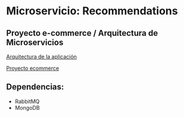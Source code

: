 # Microservicio: Recommendations
## Proyecto e-commerce / Arquitectura de Microservicios

[Arquitectura de la aplicación](APIDOC.md)

[Proyecto ecommerce](https://github.com/nmarsollier/ecommerce/blob/master/README.md)

## Dependencias:
- RabbitMQ
- MongoDB
